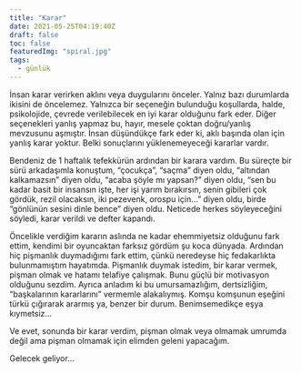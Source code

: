 ```yaml
---
title: "Karar"
date: 2021-05-25T04:19:40Z
draft: false
toc: false
featuredImg: "spiral.jpg"
tags:
  - günlük
---
```


İnsan karar verirken aklını veya duygularını önceler. Yalnız bazı durumlarda ikisini de öncelemez. Yalnızca bir seçeneğin bulunduğu koşullarda, halde, psikolojide, çevrede verilebilecek en iyi karar olduğunu fark eder. Diğer seçenekleri yanlış yapmaz bu, hayır, mesele çoktan doğru/yanlış mevzusunu aşmıştır. İnsan düşündükçe fark eder ki, aklı başında olan için yanlış karar yoktur. Belki sonuçlarını yüklenemeyeceği kararlar vardır.

Bendeniz de 1 haftalık tefekkürün ardından bir karara vardım. Bu süreçte bir sürü arkadaşımla konuştum, “çocukça”, “saçma” diyen oldu, “altından kalkamazsın” diyen oldu, “acaba şöyle mı yapsan?” diyen oldu, “sen bu kadar basit bir insansın işte, her işi yarım bırakırsın, senin gibileri çok gördük, rezil olacaksın, iki pezevenk, orospu için…” diyen oldu, birde “gönlünün sesini dinle bence” diyen oldu. Neticede herkes söyleyeceğini söyledi, karar verildi ve defter kapandı.

Öncelikle verdiğim kararın aslında ne kadar ehemmiyetsiz olduğunu fark ettim, kendimi bir oyuncaktan farksız gördüm şu koca dünyada. Ardından hiç pişmanlık duymadığımı fark ettim, çünkü neredeyse hiç fedakarlıkta bulunmamıştım hayatımda. Pişmanlık duymak istedim, bir karar vermek, pişman olmak ve hatamı telafiye çalışmak. Bunu güçlü bir motivasyon olduğunu sezdim. Ayrıca anladım ki bu umursamazlığım, dertsizliğim, “başkalarının kararlarını” vermemle alakalıymış. Komşu komşunun eşeğini türkü çığırarak ararmış ya, benzer bir durum. Benimsemedikçe eşya kıymetsiz…

Ve evet, sonunda bir karar verdim, pişman olmak veya olmamak umrumda değil ama pişman olmamak için elimden geleni yapacağım.

Gelecek geliyor...
